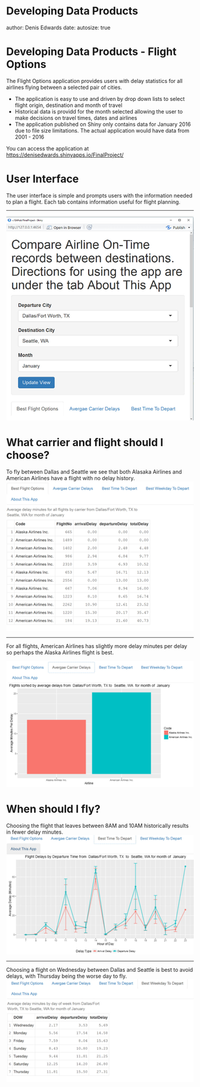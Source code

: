 Developing Data Products
========================================================
author: Denis Edwards
date: 
autosize: true

Developing Data Products - Flight Options
========================================================
The Flight Options application provides users with delay statistics for all airlines flying between a selected pair of cities.

- The application is easy to use and driven by drop down lists to select flight origin, destination and month of travel
- Historical data is providd for the month selected allowing the user to make decisions on travel times, dates and airlines
- The application published on Shiny only contains data for January 2016 due to file size limitations. The actual application would have data from 2001 - 2016

You can access the application at https://denisedwards.shinyapps.io/FinalProject/

User Interface
========================================================
The user interface is simple and prompts users with the information needed to plan a flight. Each tab contains information useful for flight planning.
***
![alt text](UI.jpg)

What carrier and flight should I choose?
========================================================
To fly between Dallas and Seattle we see that both Alasaka Airlines and American Airlines have a flight with no delay history. 
![alt text](BestFlight.jpg)

***
For all flights, American Airlines has slightly more delay minutes per delay so perhaps the Alaska Airlines flight is best. 

![alt text](Carrier.jpg)

When should I fly?
========================================================
Choosing the flight that leaves between 8AM and 10AM historically results in fewer delay minutes.  
![alt text](Time.jpg)
***
Choosing a flight on Wednesday between Dallas and Seattle is best to avoid delays, with Thursday being the worse day to fly.
![alt text](Day.jpg)
